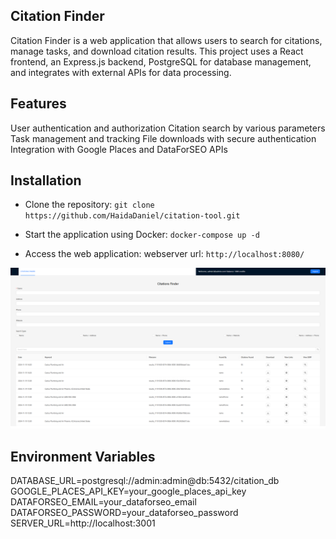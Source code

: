 ## Citation Finder

Citation Finder is a web application that allows users to search for citations, manage tasks, and download citation results. This project uses a React frontend, an Express.js backend, PostgreSQL for database management, and integrates with external APIs for data processing.

## Features

User authentication and authorization
Citation search by various parameters
Task management and tracking
File downloads with secure authentication
Integration with Google Places and DataForSEO APIs

## Installation

* Clone the repository:
`git clone https://github.com/HaidaDaniel/citation-tool.git`

* Start the application using Docker:
`docker-compose up -d`

* Access the web application:
webserver url: `http://localhost:8080/`

![Alt Text](png/ui.png)

## Environment Variables

DATABASE_URL=postgresql://admin:admin@db:5432/citation_db
GOOGLE_PLACES_API_KEY=your_google_places_api_key
DATAFORSEO_EMAIL=your_dataforseo_email
DATAFORSEO_PASSWORD=your_dataforseo_password
SERVER_URL=http://localhost:3001